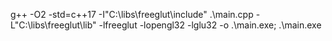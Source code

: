 g++ -O2 -std=c++17 -I"C:\libs\freeglut\include" .\main.cpp -L"C:\libs\freeglut\lib" -lfreeglut -lopengl32 -lglu32 -o .\main.exe; .\main.exe